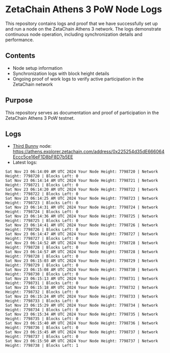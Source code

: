 # ZetaChain Athens 3 PoW Node Logs
This repository contains logs and proof that we have successfully set up and run a node on the ZetaChain Athens 3 network. The logs demonstrate continuous node operation, including synchronization details and performance.

## Contents
- Node setup information
- Synchronization logs with block height details
- Ongoing proof of work logs to verify active participation in the ZetaChain network

## Purpose
This repository serves as documentation and proof of participation in the ZetaChain Athens 3 PoW testnet.

## Logs

- [Third Bunny](https://thirdbunny.xyz/) node: https://athens.explorer.zetachain.com/address/0x225254d35dE666064Eccc5ce16eF1D8bF8D7b5EE
- Latest logs:
```
Sat Nov 23 06:14:09 AM UTC 2024 Your Node Height: 7798720 | Network Height: 7798720 | Blocks Left: 0
Sat Nov 23 06:14:14 AM UTC 2024 Your Node Height: 7798721 | Network Height: 7798721 | Blocks Left: 0
Sat Nov 23 06:14:20 AM UTC 2024 Your Node Height: 7798722 | Network Height: 7798722 | Blocks Left: 0
Sat Nov 23 06:14:25 AM UTC 2024 Your Node Height: 7798723 | Network Height: 7798723 | Blocks Left: 0
Sat Nov 23 06:14:31 AM UTC 2024 Your Node Height: 7798724 | Network Height: 7798724 | Blocks Left: 0
Sat Nov 23 06:14:36 AM UTC 2024 Your Node Height: 7798725 | Network Height: 7798725 | Blocks Left: 0
Sat Nov 23 06:14:41 AM UTC 2024 Your Node Height: 7798726 | Network Height: 7798726 | Blocks Left: 0
Sat Nov 23 06:14:47 AM UTC 2024 Your Node Height: 7798727 | Network Height: 7798727 | Blocks Left: 0
Sat Nov 23 06:14:52 AM UTC 2024 Your Node Height: 7798728 | Network Height: 7798728 | Blocks Left: 0
Sat Nov 23 06:14:57 AM UTC 2024 Your Node Height: 7798728 | Network Height: 7798728 | Blocks Left: 0
Sat Nov 23 06:15:03 AM UTC 2024 Your Node Height: 7798729 | Network Height: 7798729 | Blocks Left: 0
Sat Nov 23 06:15:08 AM UTC 2024 Your Node Height: 7798730 | Network Height: 7798730 | Blocks Left: 0
Sat Nov 23 06:15:13 AM UTC 2024 Your Node Height: 7798731 | Network Height: 7798731 | Blocks Left: 0
Sat Nov 23 06:15:18 AM UTC 2024 Your Node Height: 7798732 | Network Height: 7798732 | Blocks Left: 0
Sat Nov 23 06:15:24 AM UTC 2024 Your Node Height: 7798733 | Network Height: 7798733 | Blocks Left: 0
Sat Nov 23 06:15:29 AM UTC 2024 Your Node Height: 7798734 | Network Height: 7798734 | Blocks Left: 0
Sat Nov 23 06:15:34 AM UTC 2024 Your Node Height: 7798735 | Network Height: 7798735 | Blocks Left: 0
Sat Nov 23 06:15:40 AM UTC 2024 Your Node Height: 7798736 | Network Height: 7798736 | Blocks Left: 0
Sat Nov 23 06:15:45 AM UTC 2024 Your Node Height: 7798737 | Network Height: 7798737 | Blocks Left: 0
Sat Nov 23 06:15:50 AM UTC 2024 Your Node Height: 7798737 | Network Height: 7798738 | Blocks Left: 1
```
